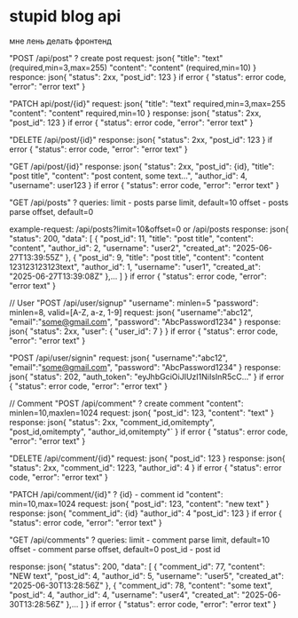# stupid blog api
мне лень делать фронтенд

"POST /api/post"
? create post
request:
	json{
		"title": "text" (required,min=3,max=255)
		"content": "content" (required,min=10)
	}
responce:
	json{
		"status": 2xx,
		"post_id": 123
	} if error {
		"status": error code,
		"error": "error text"
	}


"PATCH api/post/{id}"
request:
	json{
		"title": "text" required,min=3,max=255
		"content": "content" required,min=10
	}
response:
	json{
		"status": 2xx,
		"post_id": 123
	} if error {
		"status": error code,
		"error": "error text"
	}


"DELETE /api/post/{id}"
response:
	json{
		"status": 2xx,
		"post_id": 123
	} if error {
		"status": error code,
		"error": "error text"
	}


"GET /api/post/{id}"
response:
	json{
		"status": 2xx,
		"post_id": {id},
		"title": "post title",
		"content": "post content, some text...",
		"author_id": 4,
		"username": user123
	} if error {
		"status": error code,
		"error": "error text"
	}


"GET /api/posts"
? queries:
	limit - posts parse limit, default=10
	offset - posts parse offset, default=0

example-request: /api/posts?limit=10&offset=0 or /api/posts
response:
	json{
		"status": 200,
		"data": [
			{
				"post_id": 11,
				"title": "post title",
				"content": "content",
				"author_id": 2,
				"username": "user2",
				"created_at": "2025-06-27T13:39:55Z"
			},
			{
				"post_id": 9,
				"title": "post title",
				"content": "content 123123123123text",
				"author_id": 1,
				"username": "user1",
				"created_at": "2025-06-27T13:39:08Z"
			},...
		]
	} if error {
		"status": error code,
		"error": "error text"
	}


// User
"POST /api/user/signup"
"username": minlen=5
"password": minlen=8, valid=[A-Z, a-z, 1-9]
request:
	json{
		"username":"abc12",
		"email":"some@gmail.com",
		"password": "AbcPassword1234"
	}
response:
	json{
		"status": 2xx,
		"user": {
			"user_id": 7
		}
	} if error {
		"status": error code,
		"error": "error text"
	}


"POST /api/user/signin"
request:
	json{
		"username":"abc12",
		"email":"some@gmail.com",
		"password": "AbcPassword1234"
	}
response:
	json{
		"status": 202,
		"auth_token": "eyJhbGciOiJIUzI1NiIsInR5cC..."
	} if error {
		"status": error code,
		"error": "error text"
	}


// Comment
"POST /api/comment"
? create comment
"content": minlen=10,maxlen=1024
request:
	json{
		"post_id": 123,
		"content": "text"
	}
response:
	json{
		"status": 2xx,
		"comment_id,omitempty",
		"post_id,omitempty",
		"author_id,omitempty"`
	} if error {
		"status": error code,
		"error": "error text"
	}


"DELETE /api/comment/{id}"
request:
	json{
		"post_id": 123
	}
response:
	json{
		"status": 2xx,
		"comment_id": 1223,
		"author_id":  4
	} if error {
		"status": error code,
		"error": "error text"
	}


"PATCH /api/comment/{id}"
? {id} - comment id
"content": min=10,max=1024
request:
	json{
		"post_id": 123,
		"content": "new text"
	}
response:
	json{
		"comment_id": {id}
		"author_id": 4
		"post_id": 123
	} if error {
		"status": error code,
		"error": "error text"
	}


"GET /api/comments"
? queries:
	limit - comment parse limit, default=10
	offset - comment parse offset, default=0
	post_id - post id

response:
	json{
		"status": 200,
		"data": [
			{
				"comment_id": 77,
				"content": "NEW text",
				"post_id": 4,
				"author_id": 5,
				"username": "user5",
				"created_at": "2025-06-30T13:28:56Z"
			},
			{
				"comment_id": 78,
				"content": "some text",
				"post_id": 4,
				"author_id": 4,
				"username": "user4",
				"created_at": "2025-06-30T13:28:56Z"
			},...
		]
	} if error {
		"status": error code,
		"error": "error text"
	}
